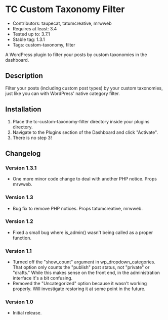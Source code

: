 # TC Custom Taxonomy Filter

* Contributors: taupecat, tatumcreative, mrwweb
* Requires at least: 3.4
* Tested up to: 3.7.1
* Stable tag: 1.3.1
* Tags: custom-taxonomy, filter

A WordPress plugin to filter your posts by custom taxonomies in the dashboard.

## Description

Filter your posts (including custom post types) by your custom taxonomies, just like you can with WordPress' native category filter.

## Installation

1. Place the tc-custom-taxonomy-filter directory inside your plugins directory.
2. Navigate to the Plugins section of the Dashboard and click "Activate".
3. There is no step 3!

## Changelog

### Version 1.3.1

* One more minor code change to deal with another PHP notice. Props mrwweb.

### Version 1.3

* Bug fix to remove PHP notices. Props tatumcreative, mrwweb.

### Version 1.2

* Fixed a small bug where is_admin() wasn't being called as a proper function.

### Version 1.1

* Turned off the "show_count" argument in wp_dropdown_categories. That option only counts the "publish" post status, not "private" or "drafts." While this makes sense on the front end, in the administration interface it's a bit confusing.
* Removed the "Uncategorized" option because it wasn't working properly. Will investigate restoring it at some point in the future.

### Version 1.0

* Initial release.
